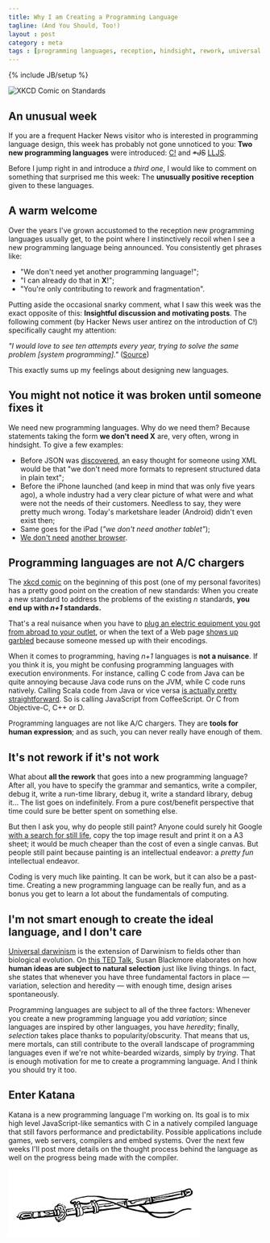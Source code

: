 ```yaml
---
title: Why I am Creating a Programming Language
tagline: (And You Should, Too!)
layout : post
category : meta
tags : [programming languages, reception, hindsight, rework, universal darwinism]
---
```

{% include JB/setup %}

![XKCD Comic on Standards](http://imgs.xkcd.com/comics/standards.png)

## An unusual week

If you are a frequent Hacker News visitor who is interested in programming language design, this week has probably not gone unnoticed to you: **Two new programming languages** were introduced: [C!](http://blog.lse.epita.fr/articles/12-c---system-oriented-programming.html) and <del>&#42;JS</del> [LLJS](http://mbebenita.github.com/Mvm/).

Before I jump right in and introduce a *third one*, I would like to comment on something that surprised me this week: The **unusually positive reception** given to these languages.

## A warm welcome

Over the years I've grown accustomed to the reception new programming languages usually get, to the point where I instinctively recoil when I see a new programming language being announced. You consistently get phrases like:

* "We don't need yet another programming language!";
* "I can already do that in <b>X</b>!";
* "You're only contributing to rework and fragmentation".

Putting aside the occasional snarky comment, what I saw this week was the exact opposite of this: **Insightful discussion and motivating posts**. The following comment (by Hacker News user antirez on the introduction of C!) specifically caught my attention:

*"I would love to see ten attempts every year, trying to solve the same  problem &#91;system programming&#93;."* ([Source](http://news.ycombinator.com/item?id=3948808))

This exactly sums up my feelings about designing new languages.

## You might not notice it was broken until someone fixes it

We need new programming languages. Why do we need them? Because statements taking the form **we don't need X** are, very often, wrong in hindsight. To give a few examples:

* Before JSON was [discovered](http://inkdroid.org/journal/2012/04/30/lessons-of-json/), an easy thought for someone using XML would be that "we don't need more formats to represent structured data in plain text";
* Before the iPhone launched (and keep in mind that was only five years ago), a whole industry had a very clear picture of what were and what were not the needs of their customers. Needless to say, they were pretty much wrong. Today's marketshare leader (Android) didn't even exist then;
* Same goes for the iPad (*"we don't need another tablet"*);
* [We don't need](http://www.extremetech.com/computing/79620-who-cares-about-googles-chrome-browser) [another browser](http://untyped.com/untyping/2008/09/02/googles-chrome-browser/).

## Programming languages are not A/C chargers

The [xkcd comic](http://xkcd.com/927/) on the beginning of this post (one of my personal favorites) has a pretty good point on the creation of new standards: When you create a new standard to address the problems of the existing *n* standards, **you end up with *n+1* standards.**

That's a real nuisance when you have to [plug an electric equipment you got from abroad to your outlet](http://en.wikipedia.org/wiki/AC_power_plugs_and_sockets#Types_in_present_use), or when the text of a Web page [shows up garbled](http://en.wikipedia.org/wiki/Mojibake) because someone messed up with their encodings.

When it comes to programming, having *n+1* languages is **not a nuisance**. If you think it is, you might be confusing programming languages with execution environments. For instance, calling C code from Java can be quite annoying because Java code runs on the JVM, while C code runs natively. Calling Scala code from Java or vice versa [is actually pretty straightforward](http://www.codecommit.com/blog/java/interop-between-java-and-scala). So is calling JavaScript from CoffeeScript. Or C from Objective-C, C++ or D.

Programming languages are not like A/C chargers. They are **tools for human expression**; and as such, you can never really have enough of them.

## It's not rework if it's not work

What about **all the rework** that goes into a new programming language? After all, you have to specify the grammar and semantics, write a compiler, debug it, write a run-time library, debug it, write a standard library, debug it... The list goes on indefinitely. From a pure cost/benefit perspective that time could sure be better spent on something else.

But then I ask you, why do people still paint? Anyone could surely hit Google [with a search for still life](http://www.google.com/search?q=still+life), copy the top image result and print it on a A3 sheet; it would be much cheaper than the cost of even a single canvas. But people still paint because painting is an intellectual endeavor: a *pretty fun* intellectual endeavor.

Coding is very much like painting. It can be work, but it can also be a past-time. Creating a new programming language can be really fun, and as a bonus you get to learn a lot about the fundamentals of computing.

## I'm not smart enough to create the ideal language, and I don't care

[Universal darwinism](http://en.wikipedia.org/wiki/Universal_Darwinism) is the extension of Darwinism to fields other than biological evolution. On [this TED Talk](http://www.ted.com/talks/susan_blackmore_on_memes_and_temes.html), Susan Blackmore elaborates on how **human ideas are subject to natural selection** just like living things. In fact, she states that whenever you have three fundamental factors in place &mdash; variation, selection and heredity &mdash; with enough time, design arises spontaneously.

Programming languages are subject to all of the three factors: Whenever you create a new programming language you add *variation*; since languages are inspired by other languages, you have *heredity*; finally, *selection* takes place thanks to popularity/obscurity. That means that us, mere mortals, can still contribute to the overall landscape of programming languages even if we're not white-bearded wizards, simply by *trying*. That is enough motivation for me to create a programming language. And I think you should try it too.

## Enter Katana

Katana is a new programming language I'm working on. Its goal is to mix high level JavaScript-like semantics with C in a natively compiled language that still favors performance and predictability. Possible applications include games, web servers, compilers and embed systems. Over the next few weeks I'll post more details on the thought process behind the language as well on the progress being made with the compiler.

![Katana Logo](/assets/images/logo.png)